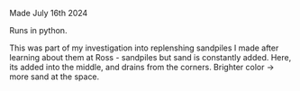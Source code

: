 Made July 16th 2024

Runs in python.

This was part of my investigation into replenshing sandpiles I made after learning about them at Ross - sandpiles but sand is constantly added. Here, its added into the middle, and drains from the corners. Brighter color -> more sand at the space.